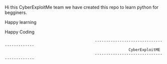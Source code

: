 Hi this CyberExploitMe team we have created this repo to learn python for begginers.

Happy learning 


Happy Coding

                                            -------------------------------------------
                                                           CyberExploitME             
                                            -------------------------------------------
